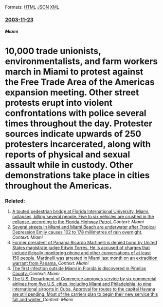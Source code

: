 
Formats: [HTML](/news/2003/11/23/10-000-trade-unionists-environmentalists-and-farm-workers-march-in-miami-to-protest-against-the-free-trade-area-of-the-americas-expansion.html)  [JSON](/news/2003/11/23/10-000-trade-unionists-environmentalists-and-farm-workers-march-in-miami-to-protest-against-the-free-trade-area-of-the-americas-expansion.json)  [XML](/news/2003/11/23/10-000-trade-unionists-environmentalists-and-farm-workers-march-in-miami-to-protest-against-the-free-trade-area-of-the-americas-expansion.xml)  

### [2003-11-23](/news/2003/11/23/index.md)

##### Miami
#  10,000 trade unionists, environmentalists, and farm workers march in Miami to protest against the Free Trade Area of the Americas expansion meeting. Other street protests erupt into violent confrontations with police several times throughout the day. Protester sources indicate upwards of 250 protesters incarcerated, along with reports of physical and sexual assault while in custody. Other demonstrations take place in cities throughout the Americas.




### Related:

1. [A touted pedestrian bridge at Florida International University, Miami, collapses, killing several people. Five to six vehicles are crushed in the collapse, according to the Florida Highway Patrol. ](/news/2018/03/15/a-touted-pedestrian-bridge-at-florida-international-university-miami-collapses-killing-several-people-five-to-six-vehicles-are-crushed-i.md) _Context: Miami_
2. [Several streets in Miami and Miami Beach are underwater after Tropical Depression Emily causes 102 to 178 millimetres of rain overnight. ](/news/2017/08/2/several-streets-in-miami-and-miami-beach-are-underwater-after-tropical-depression-emily-causes-102-to-178-millimetres-of-rain-overnight.md) _Context: Miami_
3. [Former president of Panama Ricardo Martinelli is denied bond by United States magistrate judge Edwin Torres. He is accused of charges that include illegally monitoring phone and other conversations of at least 150 people. Martinelli was arrested in Miami last month on an extradition warrant from Panama. ](/news/2017/07/7/former-president-of-panama-ricardo-martinelli-is-denied-bond-by-united-states-magistrate-judge-edwin-torres-he-is-accused-of-charges-that-i.md) _Context: Miami_
4. [The first infection outside Miami in Florida is discovered in Pinellas County. ](/news/2016/08/23/the-first-infection-outside-miami-in-florida-is-discovered-in-pinellas-county.md) _Context: Miami_
5. [The U.S. Department of Commerce approves service by six commercial airlines from five U.S. cities, including Miami and Philadelphia, to nine international airports in Cuba. Approval for routes to the capital Havana are still pending. Most of the carriers plan to begin their new service this fall and winter. ](/news/2016/06/10/the-u-s-department-of-commerce-approves-service-by-six-commercial-airlines-from-five-u-s-cities-including-miami-and-philadelphia-to-nine.md) _Context: Miami_
